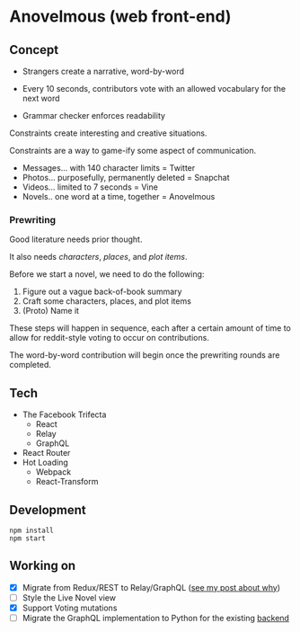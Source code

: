 # Anovelmous (web front-end)


## Concept

 - Strangers create a narrative, word-by-word

 - Every 10 seconds, contributors vote with an allowed vocabulary for the next word

 - Grammar checker enforces readability


Constraints create interesting and creative situations.

Constraints are a way to game-ify some aspect of communication.

 - Messages... with 140 character limits = Twitter
 - Photos... purposefully, permanently deleted = Snapchat
 - Videos... limited to 7 seconds = Vine
 - Novels.. one word at a time, together = Anovelmous

### Prewriting

Good literature needs prior thought.

It also needs *characters*, *places*, and *plot items*.

Before we start a novel, we need to do the following:

  1. Figure out a vague back-of-book summary
  2. Craft some characters, places, and plot items
  3. (Proto) Name it

These steps will happen in sequence, each after a certain amount of time to
allow for reddit-style voting to occur on contributions.

The word-by-word contribution will begin once the prewriting rounds are completed.

## Tech

- The Facebook Trifecta
  - React
  - Relay
  - GraphQL
- React Router
- Hot Loading
  - Webpack
  - React-Transform

## Development

    npm install
    npm start

## Working on

- [X] Migrate from Redux/REST to Relay/GraphQL  ([see my post about why](https://medium.com/@gregoryziegan/how-graphql-taught-me-to-code-client-apps-1c631a9953bd))
- [ ] Style the Live Novel view
- [X] Support Voting mutations
- [ ] Migrate the GraphQL implementation to Python for the existing [backend](https://github.com/anovelmous-dev-squad/anovelmous)
